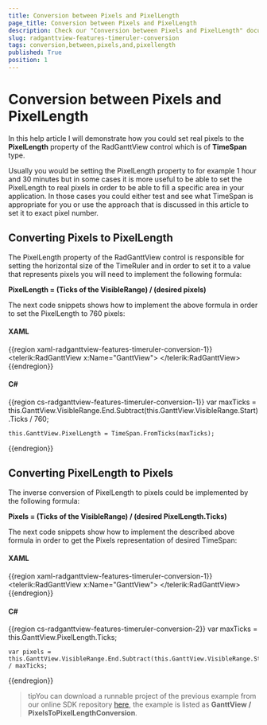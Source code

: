 ```yaml
---
title: Conversion between Pixels and PixelLength
page_title: Conversion between Pixels and PixelLength
description: Check our "Conversion between Pixels and PixelLength" documentation article for the RadGanttView WPF control.
slug: radganttview-features-timeruler-conversion
tags: conversion,between,pixels,and,pixellength
published: True
position: 1
---
```


# Conversion between Pixels and PixelLength

In this help article I will demonstrate how you could set real pixels to the __PixelLength__ property of the RadGanttView control which is of __TimeSpan__ type.

Usually you would be setting the PixelLength property to for example 1 hour and 30 minutes but in some cases it is more useful to be able to set the PixelLength to real pixels in order to be able to fill a specific area in your application. In those cases you could either test and see what TimeSpan is appropriate for you or use the approach that is discussed in this article to set it to exact pixel number. 

## Converting Pixels to PixelLength

The PixelLength property of the RadGanttView control is responsible for setting the horizontal size of the TimeRuler and in order to set it to a value that represents pixels you will need to implement the following formula:

__PixelLength = (Ticks of the VisibleRange) / (desired pixels)__

The next code snippets shows how to implement the above formula in order to set the PixelLength to 760 pixels:

#### __XAML__

{{region xaml-radganttview-features-timeruler-conversion-1}}
	<telerik:RadGanttView x:Name="GanttView">
	    <!--...-->
	</telerik:RadGanttView>
{{endregion}}

#### __C#__

{{region cs-radganttview-features-timeruler-conversion-1}}
	var maxTicks = this.GanttView.VisibleRange.End.Subtract(this.GanttView.VisibleRange.Start).Ticks / 760;
	
	this.GanttView.PixelLength = TimeSpan.FromTicks(maxTicks);
{{endregion}}

## Converting PixelLength to Pixels

The inverse conversion of PixelLength to pixels could be implemented by the following formula: 

__Pixels = (Ticks of the VisibleRange) / (desired PixelLength.Ticks)__

The next code snippets show how to implement the described above formula in order to get the Pixels representation of desired TimeSpan:

#### __XAML__

{{region xaml-radganttview-features-timeruler-conversion-1}}
	<telerik:RadGanttView x:Name="GanttView">
	    <!--...-->
	</telerik:RadGanttView>
{{endregion}}

#### __C#__

{{region cs-radganttview-features-timeruler-conversion-2}}
	var maxTicks = this.GanttView.PixelLength.Ticks;
	
	var pixels = this.GanttView.VisibleRange.End.Subtract(this.GanttView.VisibleRange.Start).Ticks / maxTicks;
{{endregion}}

>tipYou can download a runnable project of the previous example from our online SDK repository [here](https://github.com/telerik/xaml-sdk), the example is listed as __GanttView / PixelsToPixelLengthConversion__.